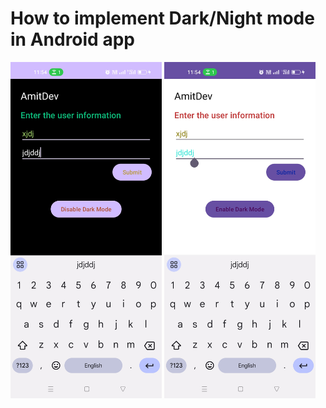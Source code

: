 # How to implement Dark/Night mode in Android app
<div style="dispaly:flex">
    <img src="https://github.com/amitYadavDev/NightMode/blob/main/img/1.jpg" width="48%">
    <img src="https://github.com/amitYadavDev/NightMode/blob/main/img/2.jpg" width="48%">
</div>
